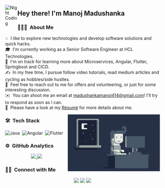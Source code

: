 <img alt="Night Coding" src="./assets/Hand%20Wave.gif" width='40' align="left"/><h2>Hey there! I'm Manoj Madushanka</h2>

### 👨🏻‍💻 &nbsp;About Me

💡 &nbsp;I like to explore new technologies and develop software solutions and quick hacks.\
🎓 &nbsp;I'm currently working as a Senior Software Engineer at HCL Technologies.\
🌱 &nbsp;I'm on track for learning more about Microservices, Angular, Flutter, Springboot and CICD.\
✍️ &nbsp;In my free time, I pursue follow video tutorials, read medium articles and cycling as hobbies/side hustles.\
💬 &nbsp;Feel free to reach out to me for offers and volunteering, or just for some interesting discussion.\
✉️ &nbsp;You can shoot me an email at madushankamanoj414@gmail.com! I'll try to respond as soon as I can.\
📄 &nbsp;Please have a look at my [Résumé](https://www.abcd.com) for more details about me. 

<img alt="Night Coding" src="https://raw.githubusercontent.com/AVS1508/AVS1508/master/assets/Night-Coding.gif" align="right"/>

### 🛠 &nbsp;Tech Stack


![Java](https://img.icons8.com/color/96/000000/java-coffee-cup-logo--v1.png)&nbsp;
![Angular](https://img.icons8.com/color/96/000000/angularjs.png)&nbsp;
![Flutter](https://img.icons8.com/color/96/000000/flutter.png)&nbsp;

### ⚙️ &nbsp;GitHub Analytics

<p align="center">
<a href="https://github.com/manoj1995madushanka">
  <img height="180em" src="https://github-readme-stats-eight-theta.vercel.app/api?username=AVS1508&show_icons=true&theme=algolia&include_all_commits=true&count_private=true"/>
  <img height="180em" src="https://github-readme-stats-eight-theta.vercel.app/api/top-langs/?username=AVS1508&layout=compact&langs_count=8&theme=algolia"/>
</a>
</p>

### 🤝🏻 &nbsp;Connect with Me

<p align="center">
<a href="https://www.linkedin.com/in/manoj-madushanka-6086bb115"><img src="https://img.icons8.com/color/48/000000/linkedin-circled--v1.png"/></a>
<a href="mailto:madushankamanoj414@gmail.com"><img src="https://img.icons8.com/color/48/000000/gmail-new.png"/></a>
<a href="https://www.fiverr.com/devmanipulator?up_rollout=true"><img src="https://img.icons8.com/color/48/000000/fiverr.png"/></a>
</p>
